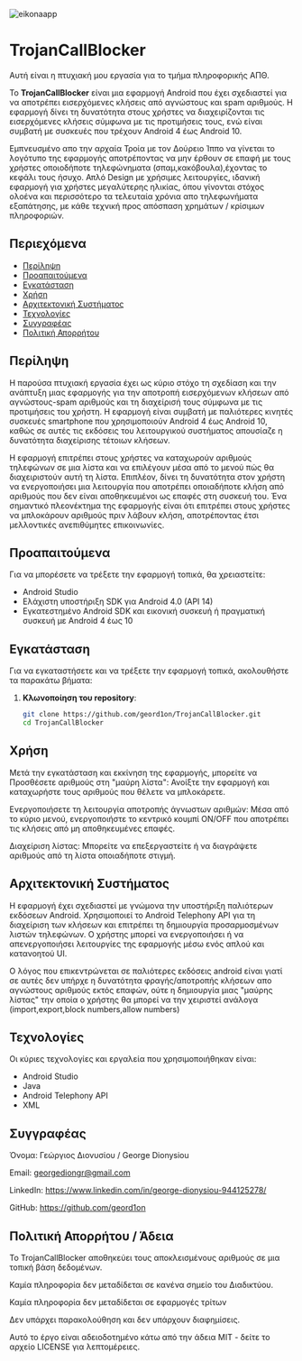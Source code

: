 ![eikonaapp](https://github.com/user-attachments/assets/1c92cde8-4159-4065-b656-5a7423ba56f5)
# TrojanCallBlocker

Αυτή είναι η πτυχιακή μου εργασία για το τμήμα πληροφορικής ΑΠΘ.

Το **TrojanCallBlocker** είναι μια εφαρμογή Android που έχει σχεδιαστεί για να αποτρέπει εισερχόμενες κλήσεις από αγνώστους και spam αριθμούς. Η εφαρμογή δίνει τη δυνατότητα στους χρήστες να διαχειρίζονται τις εισερχόμενες κλήσεις σύμφωνα με τις προτιμήσεις τους, ενώ είναι συμβατή με συσκευές που τρέχουν Android 4 έως Android 10.

Εμπνευσμένο απο την αρχαία Τροία με τον Δούρειο Ίππο να γίνεται το λογότυπο της εφαρμογής αποτρέποντας να μην έρθουν σε επαφή με τους χρήστες οποιοδήποτε τηλεφώνηματα (σπαμ,κακόβουλα),έχοντας το κεφάλι τους ήσυχο.
Απλό Design με χρήσιμες λειτουργίες, ιδανική εφαρμογή για χρήστες μεγαλύτερης ηλικίας, όπου γίνονται στόχος ολοένα και περισσότερο τα τελευταία χρόνια απο τηλεφωνήματα εξαπάτησης, με κάθε τεχνική προς απόσπαση χρημάτων / κρίσιμων πληροφοριών. 

## Περιεχόμενα

- [Περίληψη](#περίληψη)
- [Προαπαιτούμενα](#προαπαιτούμενα)
- [Εγκατάσταση](#εγκατάσταση)
- [Χρήση](#χρήση)
- [Αρχιτεκτονική Συστήματος](#αρχιτεκτονική-συστήματος)
- [Τεχνολογίες](#τεχνολογίες)
- [Συγγραφέας](#συγγραφέας)
- [Πολιτική Απορρήτου](#πολιτική-απορρήτου--άδεια)

## Περίληψη

Η παρούσα πτυχιακή εργασία έχει ως κύριο στόχο τη σχεδίαση και την ανάπτυξη μιας εφαρμογής για την αποτροπή εισερχόμενων κλήσεων από αγνώστους-spam αριθμούς και τη διαχείρισή τους σύμφωνα με τις προτιμήσεις του χρήστη. Η εφαρμογή είναι συμβατή με παλιότερες κινητές συσκευές smartphone που χρησιμοποιούν Android 4 έως Android 10, καθώς σε αυτές τις εκδόσεις του λειτουργικού συστήματος απουσίαζε η δυνατότητα διαχείρισης τέτοιων κλήσεων.

Η εφαρμογή επιτρέπει στους χρήστες να καταχωρούν αριθμούς τηλεφώνων σε μια λίστα και να επιλέγουν μέσα από το μενού πώς θα διαχειριστούν αυτή τη λίστα. Επιπλέον, δίνει τη δυνατότητα στον χρήστη να ενεργοποιήσει μια λειτουργία που αποτρέπει οποιαδήποτε κλήση από αριθμούς που δεν είναι αποθηκευμένοι ως επαφές στη συσκευή του. Ένα σημαντικό πλεονέκτημα της εφαρμογής είναι ότι επιτρέπει στους χρήστες να μπλοκάρουν αριθμούς πριν λάβουν κλήση, αποτρέποντας έτσι μελλοντικές ανεπιθύμητες επικοινωνίες.

## Προαπαιτούμενα

Για να μπορέσετε να τρέξετε την εφαρμογή τοπικά, θα χρειαστείτε:

- Android Studio
- Ελάχιστη υποστήριξη SDK για Android 4.0 (API 14)
- Εγκατεστημένο Android SDK και εικονική συσκευή ή πραγματική συσκευή με Android 4 έως 10

## Εγκατάσταση

Για να εγκαταστήσετε και να τρέξετε την εφαρμογή τοπικά, ακολουθήστε τα παρακάτω βήματα:

1. **Κλωνοποίηση του repository**:
   ```bash
   git clone https://github.com/geord1on/TrojanCallBlocker.git
   cd TrojanCallBlocker
   
## Χρήση

Μετά την εγκατάσταση και εκκίνηση της εφαρμογής, μπορείτε να
Προσθέσετε αριθμούς στη "μαύρη λίστα":
Ανοίξτε την εφαρμογή και καταχωρήστε τους αριθμούς που θέλετε να μπλοκάρετε.


Ενεργοποιήσετε τη λειτουργία αποτροπής άγνωστων αριθμών:
Μέσα από το κύριο μενού, ενεργοποιήστε το κεντρικό κουμπί ON/OFF που αποτρέπει τις κλήσεις από μη αποθηκευμένες επαφές.


Διαχείριση λίστας: 
Μπορείτε να επεξεργαστείτε ή να διαγράψετε αριθμούς από τη λίστα οποιαδήποτε στιγμή.

## Αρχιτεκτονική Συστήματος

Η εφαρμογή έχει σχεδιαστεί με γνώμονα την υποστήριξη παλιότερων εκδόσεων Android. Χρησιμοποιεί το Android Telephony API για τη διαχείριση των κλήσεων και επιτρέπει τη δημιουργία προσαρμοσμένων λιστών τηλεφώνων. Ο χρήστης μπορεί να ενεργοποιήσει ή να απενεργοποιήσει λειτουργίες της εφαρμογής μέσω ενός απλού και κατανοητού UI.

Ο λόγος που επικεντρώνεται σε παλιότερες εκδόσεις android είναι γιατί σε αυτές δεν υπήρχε η δυνατότητα φραγής/αποτροπής κλήσεων απο αγνώστους αριθμούς εκτός επαφών, ούτε η δημιουργία μιας "μαύρης λίστας" την οποία ο χρήστης θα μπορεί να την χειριστεί ανάλογα (import,export,block numbers,allow numbers)

## Τεχνολογίες
Οι κύριες τεχνολογίες και εργαλεία που χρησιμοποιήθηκαν είναι:

- Android Studio
- Java
- Android Telephony API
- XML

## Συγγραφέας

Όνομα: Γεώργιος Διονυσίου / George Dionysiou

Email: georgediongr@gmail.com

LinkedIn: https://www.linkedin.com/in/george-dionysiou-944125278/

GitHub: https://github.com/geord1on

## Πολιτική Απορρήτου / Άδεια

Το TrojanCallBlocker αποθηκεύει τους αποκλεισμένους αριθμούς σε μια τοπική βάση δεδομένων.

Καμία πληροφορία δεν μεταδίδεται σε κανένα σημείο του Διαδικτύου. 

Καμία πληροφορία δεν μεταδίδεται σε εφαρμογές τρίτων

Δεν υπάρχει παρακολούθηση και δεν υπάρχουν διαφημίσεις. 

Αυτό το έργο είναι αδειοδοτημένο κάτω από την άδεια MIT - δείτε το αρχείο LICENSE για λεπτομέρειες.
